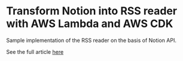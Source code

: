 # Transform Notion into RSS reader with AWS Lambda and AWS CDK

Sample implementation of the RSS reader on the basis of Notion API.

See the full article [here](https://blog.dmitrykankalovich.com/transform-notion-into-rss-reader-with-aws-lambda-and-aws-cdk-bc91c5fdc8d3)
